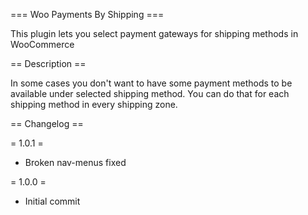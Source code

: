 === Woo Payments By Shipping ===

This plugin lets you select payment gateways for shipping methods in WooCommerce


== Description ==

In some cases you don't want to have some payment methods to be available under selected shipping method. You can do that for each shipping method in every shipping zone.


== Changelog ==

= 1.0.1 =
* Broken nav-menus fixed

= 1.0.0 =
* Initial commit
